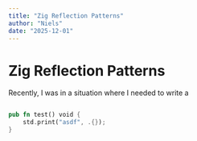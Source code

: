 ```yaml
---
title: "Zig Reflection Patterns"
author: "Niels"
date: "2025-12-01"
---
```

# Zig Reflection Patterns
Recently, I was in a situation where I needed to write a 

```rust

pub fn test() void {
    std.print("asdf", .{});
}
```
